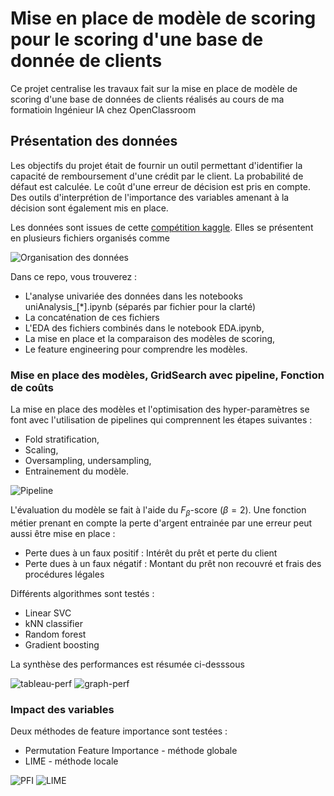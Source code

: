 # Mise en place de modèle de scoring pour le scoring d'une base de donnée de clients

Ce projet centralise les travaux fait sur la mise en place de modèle de scoring d'une base de données de clients réalisés au cours de ma formatioin Ingénieur IA chez OpenClassroom

## Présentation des données

Les objectifs du projet était de fournir un outil permettant d'identifier la capacité de remboursement d'une crédit par le client. La probabilité de défaut est calculée. Le coût d'une erreur de décision est pris en compte. Des outils d'interprétion de l'importance des variables amenant à la décision sont également mis en place.


Les données sont issues de cette [compétition kaggle](https://www.kaggle.com/competitions/home-credit-default-risk). Elles se présentent en plusieurs fichiers organisés comme 

![Organisation des données](https://github.com/QuDbo/projet-scoring-ML/blob/main/img/organisation_donnees.png?raw=true)

Dans ce repo, vous trouverez :
- L'analyse univariée des données dans les notebooks uniAnalysis_[*].ipynb (séparés par fichier pour la clarté)
- La concaténation de ces fichiers
- L'EDA des fichiers combinés dans le notebook EDA.ipynb,
- La mise en place et la comparaison des modèles de scoring,
- Le feature engineering pour comprendre les modèles.

### Mise en place des modèles, GridSearch avec pipeline, Fonction de coûts
La mise en place des modèles et l'optimisation des hyper-paramètres se font avec l'utilisation de pipelines qui comprennent les étapes suivantes :
- Fold stratification,
- Scaling,
- Oversampling, undersampling,
- Entrainement du modèle.

![Pipeline](https://github.com/QuDbo/projet-scoring-ML/blob/main/img/pipeline.png?raw=true)

L'évaluation du modèle se fait à l'aide du $F_\beta$-score ($\beta = 2$). Une fonction métier prenant en compte la perte d'argent entrainée par une erreur peut aussi être mise en place :
- Perte dues à un faux positif : Intérêt du prêt et perte du client
- Perte dues à un faux négatif : Montant du prêt non recouvré et frais des procédures légales

Différents algorithmes sont testés :
- Linear SVC
- kNN classifier
- Random forest
- Gradient boosting

La synthèse des performances est résumée ci-desssous

![tableau-perf](https://github.com/QuDbo/projet-scoring-ML/blob/main/img/tableau-perf.png?raw=true) ![graph-perf](https://github.com/QuDbo/projet-scoring-ML/blob/main/img/graph-perf.png?raw=true)

### Impact des variables

Deux méthodes de feature importance sont testées :
- Permutation Feature Importance - méthode globale
- LIME - méthode locale

![PFI](https://github.com/QuDbo/projet-scoring-ML/blob/main/img/PFI.png?raw=true) ![LIME](https://github.com/QuDbo/projet-scoring-ML/blob/main/img/LIME.png?raw=true)